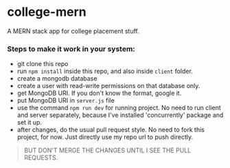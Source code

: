 # college-mern
A MERN stack app for college placement stuff.

### Steps to make it work in your system:
* git clone this repo
* run `npm install` inside this repo, and also inside `client` folder.
* create a mongodb database
* create a user with read-write permissions on that database only.
* get MongoDB URI. If you don't know the format, google it.
* put MongoDB URI in `server.js` file
* use the command `npm run dev` for running project. No need to run client and server separately, because I've installed 'concurrently' package and set it up.
* after changes, do the usual pull request style. No need to fork this project, for now. Just directly use my repo url to push directly. 
> BUT DON'T MERGE THE CHANGES UNTIL I SEE THE PULL REQUESTS.
